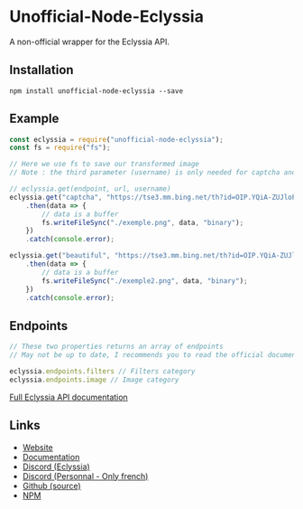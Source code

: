 # Unofficial-Node-Eclyssia

A non-official wrapper for the Eclyssia API.

## Installation

```
npm install unofficial-node-eclyssia --save
```

## Example

```js
const eclyssia = require("unofficial-node-eclyssia");
const fs = require("fs");

// Here we use fs to save our transformed image
// Note : the third parameter (username) is only needed for captcha and phvideo endpoints

// eclyssia.get(endpoint, url, username)
eclyssia.get("captcha", "https://tse3.mm.bing.net/th?id=OIP.YQiA-ZUJloPvmf6hzU3M6AAAAA&pid=Api", "BongoCat")
    .then(data => {
        // data is a buffer
        fs.writeFileSync("./exemple.png", data, "binary");
    })
    .catch(console.error);

eclyssia.get("beautiful", "https://tse3.mm.bing.net/th?id=OIP.YQiA-ZUJloPvmf6hzU3M6AAAAA&pid=Api")
    .then(data => {
        // data is a buffer
        fs.writeFileSync("./exemple2.png", data, "binary");
    })
    .catch(console.error);
```

## Endpoints

```js
// These two properties returns an array of endpoints
// May not be up to date, I recommends you to read the official documentation

eclyssia.endpoints.filters // Filters category
eclyssia.endpoints.image // Image category
```

[Full Eclyssia API documentation](https://docs.eclyssia-api.tk/)

## Links

*   [Website](https://eclyssia-api.tk/)
*   [Documentation](https://docs.eclyssia-api.tk/)
*   [Discord (Eclyssia)](https://discord.gg/V5X2t9z)
*   [Discord (Personnal - Only french)](https://discord.gg/894y5YS)
*   [Github (source)](https://github.com/Cat66000/Unofficial-Node-Eclyssia)
*   [NPM](https://www.npmjs.com/package/unofficial-node-eclyssia)
